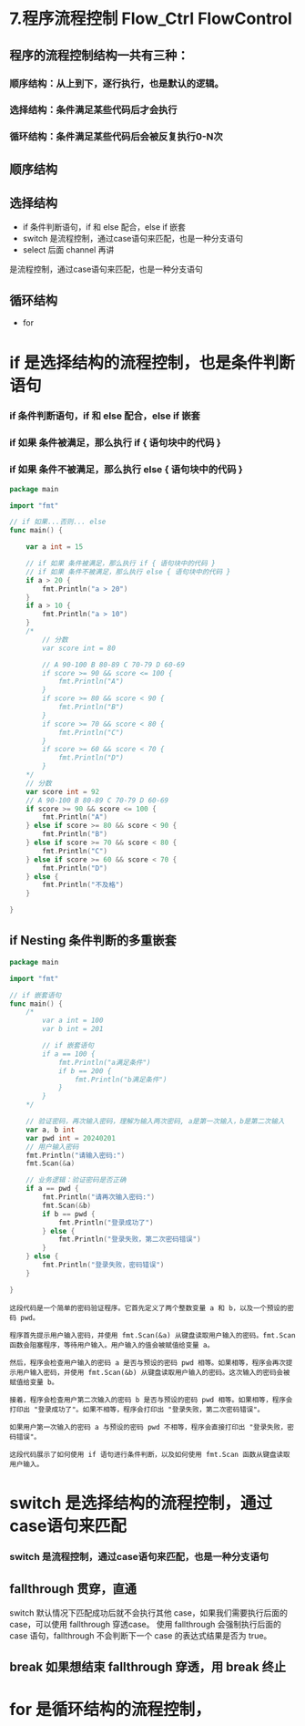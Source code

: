 # 7.程序流程控制 Flow_Ctrl FlowControl

## 程序的流程控制结构一共有三种：
### 顺序结构：从上到下，逐行执行，也是默认的逻辑。
### 选择结构：条件满足某些代码后才会执行
### 循环结构：条件满足某些代码后会被反复执行0-N次

## 顺序结构

## 选择结构
* if 条件判断语句，if 和 else 配合，else if 嵌套
* switch 是流程控制，通过case语句来匹配，也是一种分支语句
* select 后面 channel 再讲

是流程控制，通过case语句来匹配，也是一种分支语句

## 循环结构
* for

# if 是选择结构的流程控制，也是条件判断语句
### if 条件判断语句，if 和 else 配合，else if 嵌套
### if 如果 条件被满足，那么执行 if { 语句块中的代码 }
### if 如果 条件不被满足，那么执行 else { 语句块中的代码 }
```go
package main

import "fmt"

// if 如果...否则... else
func main() {

	var a int = 15

	// if 如果 条件被满足，那么执行 if { 语句块中的代码 }
	// if 如果 条件不被满足，那么执行 else { 语句块中的代码 }
	if a > 20 {
		fmt.Println("a > 20")
	}
	if a > 10 {
		fmt.Println("a > 10")
	}
	/*
		// 分数
		var score int = 80

		// A 90-100 B 80-89 C 70-79 D 60-69
		if score >= 90 && score <= 100 {
			fmt.Println("A")
		}
		if score >= 80 && score < 90 {
			fmt.Println("B")
		}
		if score >= 70 && score < 80 {
			fmt.Println("C")
		}
		if score >= 60 && score < 70 {
			fmt.Println("D")
		}
	*/
	// 分数
	var score int = 92
	// A 90-100 B 80-89 C 70-79 D 60-69
	if score >= 90 && score <= 100 {
		fmt.Println("A")
	} else if score >= 80 && score < 90 {
		fmt.Println("B")
	} else if score >= 70 && score < 80 {
		fmt.Println("C")
	} else if score >= 60 && score < 70 {
		fmt.Println("D")
	} else {
		fmt.Println("不及格")
	}

}
```
## if Nesting 条件判断的多重嵌套

```go
package main

import "fmt"

// if 嵌套语句
func main() {
	/*
		var a int = 100
		var b int = 201

		// if 嵌套语句
		if a == 100 {
			fmt.Println("a满足条件")
			if b == 200 {
				fmt.Println("b满足条件")
			}
		}
	*/

	// 验证密码，再次输入密码，理解为输入两次密码, a是第一次输入，b是第二次输入
	var a, b int
	var pwd int = 20240201
	// 用户输入密码
	fmt.Println("请输入密码:")
	fmt.Scan(&a)

	// 业务逻辑：验证密码是否正确
	if a == pwd {
		fmt.Println("请再次输入密码:")
		fmt.Scan(&b)
		if b == pwd {
			fmt.Println("登录成功了")
		} else {
			fmt.Println("登录失败，第二次密码错误")
		}
	} else {
		fmt.Println("登录失败，密码错误")
	}

}
```
```
这段代码是一个简单的密码验证程序。它首先定义了两个整数变量 a 和 b，以及一个预设的密码 pwd。

程序首先提示用户输入密码，并使用 fmt.Scan(&a) 从键盘读取用户输入的密码。fmt.Scan 函数会阻塞程序，等待用户输入。用户输入的值会被赋值给变量 a。

然后，程序会检查用户输入的密码 a 是否与预设的密码 pwd 相等。如果相等，程序会再次提示用户输入密码，并使用 fmt.Scan(&b) 从键盘读取用户输入的密码。这次输入的密码会被赋值给变量 b。

接着，程序会检查用户第二次输入的密码 b 是否与预设的密码 pwd 相等。如果相等，程序会打印出 "登录成功了"。如果不相等，程序会打印出 "登录失败，第二次密码错误"。

如果用户第一次输入的密码 a 与预设的密码 pwd 不相等，程序会直接打印出 "登录失败，密码错误"。

这段代码展示了如何使用 if 语句进行条件判断，以及如何使用 fmt.Scan 函数从键盘读取用户输入。
```

# switch 是选择结构的流程控制，通过case语句来匹配
### switch 是流程控制，通过case语句来匹配，也是一种分支语句

## fallthrough 贯穿，直通
switch 默认情况下匹配成功后就不会执行其他 case，如果我们需要执行后面的 case，可以使用 fallthrough 穿透case。
使用 fallthrough 会强制执行后面的 case 语句，fallthrough 不会判断下一个 case 的表达式结果是否为 true。

## break 如果想结束 fallthrough 穿透，用 break 终止

# for 是循环结构的流程控制，





